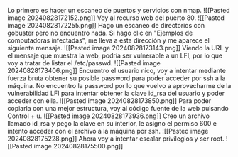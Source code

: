 Lo primero es hacer un escaneo de puertos y servicios con nmap.
![[Pasted image 20240828172152.png]]
Voy al recurso web del puerto 80.
![[Pasted image 20240828172255.png]]
Hago un escaneo de directorios con gobuster pero no encuentro nada.
Si hago clic en "Ejemplos de computadoras infectadas", me lleva a esta dirección y me aparece el siguiente mensaje.
![[Pasted image 20240828173143.png]]
Viendo la URL y el mensaje que muestra la web, podría ser vulnerable a un LFI, por lo que voy a tratar de listar el /etc/passwd.
![[Pasted image 20240828173406.png]]
Encuentro el usuario nico, voy a intentar mediante fuerza bruta obtener su posible password para poder acceder por ssh a la máquina.
No encuentro la password por lo que vuelvo a aprovecharme de la vulnerabilidad LFI para intentar obtener la clave id_rsa del usuario y poder acceder con ella.
![[Pasted image 20240828173850.png]]
Para poder copiarla con una mejor estructura, voy al código fuente de la web pulsando Control + u.
![[Pasted image 20240828173936.png]]
Creo un archivo llamado id_rsa y pego la clave en su interior, le asigno el permiso 600 e intento acceder con el archivo a la máquina por ssh.
![[Pasted image 20240828175228.png]]
Ahora voy a intentar escalar privilegios y ser root.
![[Pasted image 20240828175500.png]]
